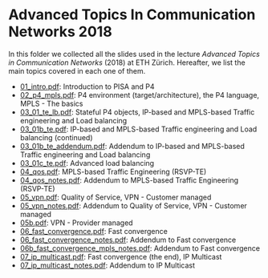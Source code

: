 # Advanced Topics In Communication Networks 2018

In this folder we collected all the slides used in the lecture *Advanced Topics in Communication Networks* (2018) at ETH Zürich. Hereafter, we list the main topics covered in each one of them.

- [01_intro.pdf](./01_intro.pdf): Introduction to PISA and P4
- [02_p4_mpls.pdf](./02_p4_mpls.pdf): P4 environment (target/architecture), the P4 language, MPLS - The basics
- [03_01_te_lb.pdf](./03_01_te_lb.pdf): Stateful P4 objects, IP-based and MPLS-based Traffic engineering and Load balancing
- [03_01b_te.pdf](./03_01b_te.pdf): IP-based and MPLS-based Traffic engineering and Load balancing (continued)
- [03_01b_te_addendum.pdf](./03_01b_te_addendum.pdf): Addendum to IP-based and MPLS-based Traffic engineering and Load balancing
- [03_01c_te.pdf](./03_01c_te.pdf): Advanced load balancing
- [04_qos.pdf](./04_qos.pdf): MPLS-based Traffic Engineering (RSVP-TE)
- [04_qos_notes.pdf](./04_qos_notes.pdf): Addendum to MPLS-based Traffic Engineering (RSVP-TE)
- [05_vpn.pdf](./05_vpn.pdf): Quality of Service, VPN - Customer managed
- [05_vpn_notes.pdf](./05_vpn_notes.pdf): Addendum to Quality of Service, VPN - Customer managed
- [05b.pdf](05b.pdf): VPN - Provider managed
- [06_fast_convergence.pdf](./06_fast_convergence.pdf): Fast convergence
- [06_fast_convergence_notes.pdf](./06_fast_convergence_notes.pdf): Addendum to Fast convergence
- [06b_fast_convergence_mpls_notes.pdf](./06b_fast_convergence_mpls_notes.pdf): Addendum to Fast convergence
- [07_ip_multicast.pdf](./07_ip_multicast.pdf): Fast convergence (the end), IP Multicast
- [07_ip_multicast_notes.pdf](./07_ip_multicast_notes.pdf): Addendum to IP Multicast
